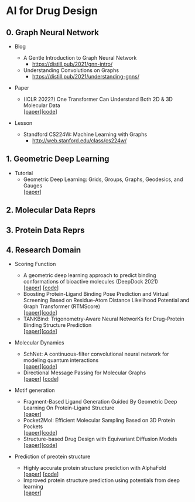 # AI for Drug Design 

## 0. Graph Neural Network
- Blog
    - A Gentle Introduction to Graph Neural Network
        - https://distill.pub/2021/gnn-intro/
    - Understanding Convolutions on Graphs
        - https://distill.pub/2021/understanding-gnns/

- Paper
    - (ICLR 2022?) One Transformer Can Understand Both 2D & 3D Molecular Data   
        [[paper](https://arxiv.org/abs/2210.01765)][[code](https://github.com/lsj2408/Transformer-M)]

- Lesson
    - Standford CS224W: Machine Learning with Graphs
        - http://web.stanford.edu/class/cs224w/
    
## 1. Geometric Deep Learning 
- Tutorial
    - Geometric Deep Learning: Grids, Groups, Graphs, Geodesics, and Gauges    
    [[paper](https://arxiv.org/abs/2104.13478)]

## 2. Molecular Data Reprs 

## 3. Protein Data Reprs


## 4. Research Domain
- Scoring Function 
    - A geometric deep learning approach to predict binding conformations of bioactive molecules (DeepDock 2021)   
        [[paper](nature.com/articles/s42256-021-00409-9.epdf?sharing_token=4M9SfND3vVtzgbuNOJo8GtRgN0jAjWel9jnR3ZoTv0MwEufimjWzr3n6s7sLQwegR7owkTgKeDBm71pSvCONJYNzUsgcVSbsgFvNRtTBMILLxOFu_7rNh5Qu5dFQP0-RqbF0sDlnv9sI60Z2_T-K3HZHp_eujGYdqi0K3xZoajg%3D)] [[code](https://github.com/OptiMaL-PSE-Lab/DeepDock)]
    - Boosting Protein-Ligand Binding Pose Prediction and Virtual Screening Based on Residue-Atom Distance Likelihood Potential and Graph Transformer (RTMScore)   
        [[paper](https://pubmed.ncbi.nlm.nih.gov/35917397/)][[code](https://github.com/sc8668/RTMScore)]
    - TANKBind: Trigonometry-Aware Neural NetworKs for Drug-Protein Binding Structure Prediction  
        [[paper](https://www.biorxiv.org/content/10.1101/2022.06.06.495043v1)][[code](https://github.com/luwei0917/TankBind)]

- Molecular Dynamics
    - SchNet: A continuous-filter convolutional neural network for modeling quantum interactions   
        [[paper](https://arxiv.org/pdf/1706.08566.pdf)][[code](https://github.com/atomistic-machine-learning/SchNet)]
    - Directional Message Passing for Molecular Graphs   
        [[paper](https://arxiv.org/abs/2003.03123)] [[code](https://github.com/xnuohz/DimeNet-dgl)]

- Motif generation
    - Fragment-Based Ligand Generation Guided By Geometric Deep Learning On Protein-Ligand Structure   
        [[paper](https://www.biorxiv.org/content/10.1101/2022.03.17.484653v2)]
    - Pocket2Mol: Efficient Molecular Sampling Based on 3D Protein Pockets   
        [[paper](https://proceedings.mlr.press/v162/peng22b.html)][[code](https://github.com/pengxingang/Pocket2Mol)]
    - Structure-based Drug Design with Equivariant Diffusion Models   
        [[paper](https://arxiv.org/abs/2210.13695)][[code](https://github.com/arneschneuing/DiffSBDD)]

- Prediction of preotein structure
    - Highly accurate protein structure prediction with AlphaFold   
        [[paper](https://www.nature.com/articles/s41586-021-03819-2)] [[code](https://github.com/deepmind/alphafold)]
    - Improved protein structure prediction using potentials from deep learning    
        [[paper](https://www.nature.com/articles/s41586-019-1923-7)]
